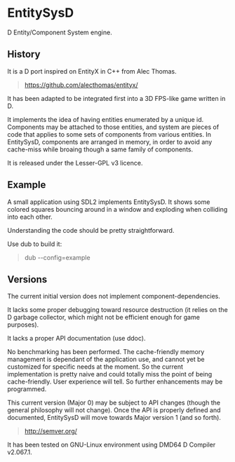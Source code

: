 EntitySysD
==========

D Entity/Component System engine.

History
-------

It is a D port inspired on EntityX in C++ from Alec Thomas.
> https://github.com/alecthomas/entityx/

It has been adapted to be integrated first into a 3D FPS-like game written
in D.

It implements the idea of having entities enumerated by a unique id.
Components may be attached to those entities, and system are pieces of code that
applies to some sets of components from various entities. In EntitySysD,
components are arranged in memory, in order to avoid any cache-miss while
broaing though a same family of components.

It is released under the Lesser-GPL v3 licence.

Example
-------

A small application using SDL2 implements EntitySysD. It shows some colored
squares bouncing around in a window and exploding when colliding into each
other.

Understanding the code should be pretty straightforward.

Use dub to build it:
> dub --config=example

Versions
--------

The current initial version does not implement component-dependencies.

It lacks some proper debugging toward resource destruction (it relies on the D
garbage collector, which might not be efficient enough for game purposes).

It lacks a proper API documentation (use ddoc).

No benchmarking has been performed. The cache-friendly memory management is
dependant of the application use, and cannot yet be customized for specific
needs at the moment. So the current implementation is pretty naive and could
totally miss the point of being cache-friendly. User experience will tell. So
further enhancements may be programmed.

This current version (Major 0) may be subject to API changes (though the general
philosophy will not change). Once the API is properly defined and documented,
EntitySysD will move towards Major version 1 (and so forth).
> http://semver.org/

It has been tested on GNU-Linux environment using DMD64 D Compiler v2.067.1.